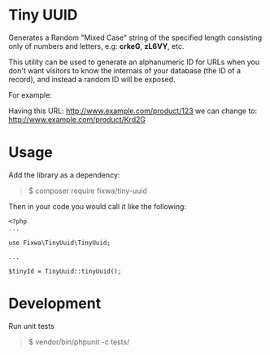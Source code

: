 # Tiny UUID

Generates a Random "Mixed Case" string of the specified length consisting only of numbers and letters, e.g: **crkeG**, **zL6VY**, etc.

This utility can be used to generate an alphanumeric ID for URLs when you don't want visitors to know the internals of your database (the ID of a record), and instead a random ID will be exposed.

For example:

Having this URL: http://www.example.com/product/123
we can change to: http://www.example.com/product/Krd2G

# Usage

Add the library as a dependency:

> $ composer require fixwa/tiny-uuid

Then in your code you would call it like the following:

```
<?php
...

use Fixwa\TinyUuid\TinyUuid;

...

$tinyId = TinyUuid::tinyUuid();

```



# Development
Run unit tests

> $ vendor/bin/phpunit -c tests/
